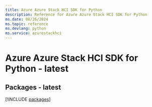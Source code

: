 ```yaml
---
title: Azure Azure Stack HCI SDK for Python
description: Reference for Azure Azure Stack HCI SDK for Python
ms.date: 08/26/2024
ms.topic: reference
ms.devlang: python
ms.service: azurestackhci
---
```

# Azure Azure Stack HCI SDK for Python - latest
## Packages - latest
[!INCLUDE [packages](azure-stack-hci-index.md)]